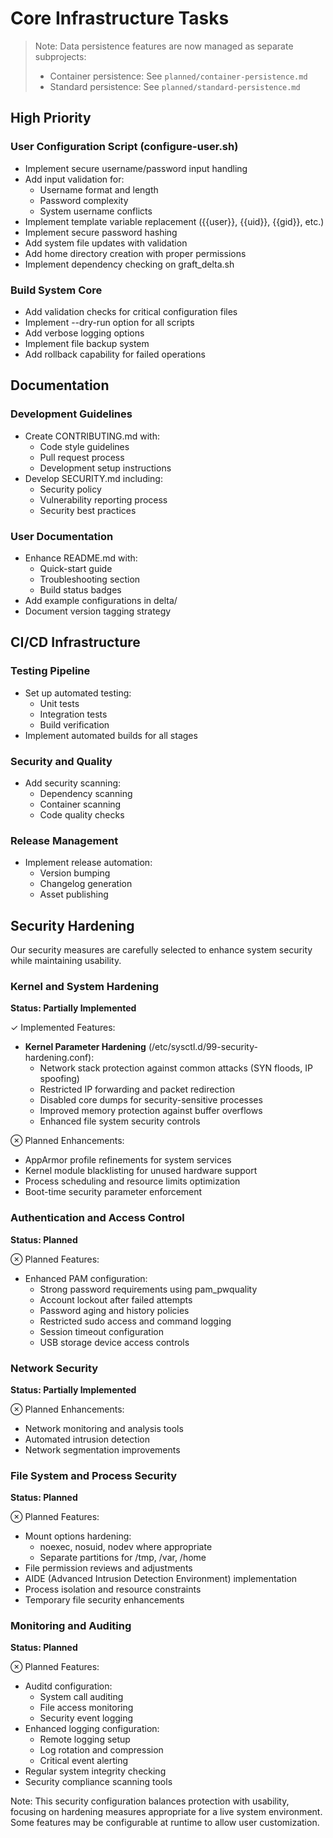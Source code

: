 # Core Infrastructure Tasks

> Note: Data persistence features are now managed as separate subprojects:
> - Container persistence: See `planned/container-persistence.md`
> - Standard persistence: See `planned/standard-persistence.md`

## High Priority

### User Configuration Script (configure-user.sh)
- Implement secure username/password input handling
- Add input validation for:
    - Username format and length
    - Password complexity
    - System username conflicts
- Implement template variable replacement ({{user}}, {{uid}}, {{gid}}, etc.)
- Implement secure password hashing
- Add system file updates with validation
- Add home directory creation with proper permissions
- Implement dependency checking on graft_delta.sh

### Build System Core
- Add validation checks for critical configuration files
- Implement --dry-run option for all scripts
- Add verbose logging options
- Implement file backup system
- Add rollback capability for failed operations

## Documentation

### Development Guidelines
- Create CONTRIBUTING.md with:
    - Code style guidelines
    - Pull request process
    - Development setup instructions
- Develop SECURITY.md including:
    - Security policy
    - Vulnerability reporting process
    - Security best practices

### User Documentation
- Enhance README.md with:
    - Quick-start guide
    - Troubleshooting section
    - Build status badges
- Add example configurations in delta/
- Document version tagging strategy

## CI/CD Infrastructure

### Testing Pipeline
- Set up automated testing:
    - Unit tests
    - Integration tests
    - Build verification
- Implement automated builds for all stages

### Security and Quality
- Add security scanning:
    - Dependency scanning
    - Container scanning
    - Code quality checks

### Release Management
- Implement release automation:
    - Version bumping
    - Changelog generation
    - Asset publishing

## Security Hardening

Our security measures are carefully selected to enhance system security while maintaining usability.

### Kernel and System Hardening

**Status: Partially Implemented**

✓ Implemented Features:
- **Kernel Parameter Hardening** (/etc/sysctl.d/99-security-hardening.conf):
    - Network stack protection against common attacks (SYN floods, IP spoofing)
    - Restricted IP forwarding and packet redirection
    - Disabled core dumps for security-sensitive processes
    - Improved memory protection against buffer overflows
    - Enhanced file system security controls

⊗ Planned Enhancements:
- AppArmor profile refinements for system services
- Kernel module blacklisting for unused hardware support
- Process scheduling and resource limits optimization
- Boot-time security parameter enforcement

### Authentication and Access Control

**Status: Planned**

⊗ Planned Features:
- Enhanced PAM configuration:
    - Strong password requirements using pam_pwquality
    - Account lockout after failed attempts
    - Password aging and history policies
    - Restricted sudo access and command logging
    - Session timeout configuration
    - USB storage device access controls

### Network Security

**Status: Partially Implemented**

⊗ Planned Enhancements:
- Network monitoring and analysis tools
- Automated intrusion detection
- Network segmentation improvements

### File System and Process Security

**Status: Planned**

⊗ Planned Features:
- Mount options hardening:
    - noexec, nosuid, nodev where appropriate
    - Separate partitions for /tmp, /var, /home
- File permission reviews and adjustments
- AIDE (Advanced Intrusion Detection Environment) implementation
- Process isolation and resource constraints
- Temporary file security enhancements

### Monitoring and Auditing

**Status: Planned**

⊗ Planned Features:
- Auditd configuration:
    - System call auditing
    - File access monitoring
    - Security event logging
- Enhanced logging configuration:
    - Remote logging setup
    - Log rotation and compression
    - Critical event alerting
- Regular system integrity checking
- Security compliance scanning tools

Note: This security configuration balances protection with usability, focusing on hardening measures appropriate for a live system environment. Some features may be configurable at runtime to allow user customization.
